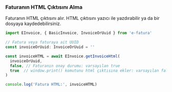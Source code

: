 ### Faturanın HTML Çıktısını Alma

Faturanın HTML çıktısını alır. HTML çıktısını yazıcı ile yazdırabilir ya da bir dosyaya kaydedebilirsiniz.

```typescript
import EInvoice, { BasicInvoice, InvoiceOrUuid } from 'e-fatura'

// Fatura veya faturaya ait UUID
const invoiceOrUuid: InvoiceOrUuid = ''

const invoiceHTML = await EInvoice.getInvoiceHtml(
  invoiceOrUuid,
  false, // Faturanın onay durumu: varsayılan true
  true  // window.print() komutunu html çıktısına ekler: varsayılan false
)

console.log('Fatura HTML:', invoiceHTML)
```
